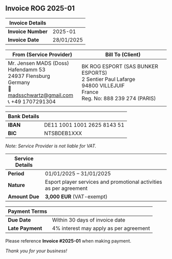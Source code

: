 ## Invoice ROG 2025-01
| Invoice Details | |
|----------------|--|
| **Invoice Number** | 2025-01 |
| **Invoice Date** | 28/01/2025 |

| From (Service Provider) | Bill To (Client) |
|------------------------|------------------|
| Mr. Jensen MADS (Doss)<br>Hafendamm 53<br>24937 Flensburg<br>Germany<br>📧 madsschwartz@gmail.com<br>📞 +49 1707291304 | BK ROG ESPORT (SAS BUNKER ESPORTS)<br>2 Sentier Paul Lafarge<br>94800 VILLEJUIF<br>France<br>Reg. No: 888 239 274 (PARIS) |

| Bank Details | |
|-------------|--|
| **IBAN** | DE11 1001 1001 2625 8143 51 |
| **BIC** | NTSBDEB1XXX |

*Note: Service Provider is not liable for VAT.*

| Service Details | |
|----------------|--|
| **Period** | 01/01/2025 – 31/01/2025 |
| **Nature** | Esport player services and promotional activities as per agreement |
| **Amount Due** | **3,000 EUR** (VAT-exempt) |

| Payment Terms | |
|--------------|--|
| **Due Date** | Within 30 days of invoice date |
| **Late Payment** | 4% interest may apply as per agreement |

Please reference **Invoice #2025-01** when making payment.

*Thank you for your business!*